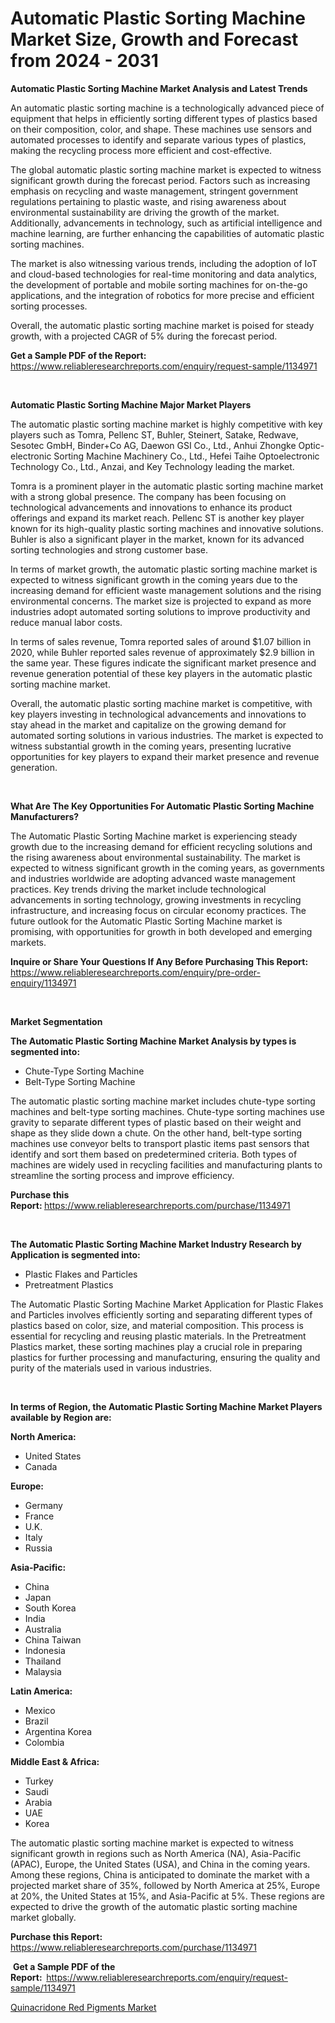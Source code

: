 <p><h1>Automatic Plastic Sorting Machine Market Size, Growth and Forecast from 2024 - 2031</h1></p><p><strong>Automatic Plastic Sorting Machine Market Analysis and Latest Trends</strong></p>
<p><p>An automatic plastic sorting machine is a technologically advanced piece of equipment that helps in efficiently sorting different types of plastics based on their composition, color, and shape. These machines use sensors and automated processes to identify and separate various types of plastics, making the recycling process more efficient and cost-effective.</p><p>The global automatic plastic sorting machine market is expected to witness significant growth during the forecast period. Factors such as increasing emphasis on recycling and waste management, stringent government regulations pertaining to plastic waste, and rising awareness about environmental sustainability are driving the growth of the market. Additionally, advancements in technology, such as artificial intelligence and machine learning, are further enhancing the capabilities of automatic plastic sorting machines.</p><p>The market is also witnessing various trends, including the adoption of IoT and cloud-based technologies for real-time monitoring and data analytics, the development of portable and mobile sorting machines for on-the-go applications, and the integration of robotics for more precise and efficient sorting processes.</p><p>Overall, the automatic plastic sorting machine market is poised for steady growth, with a projected CAGR of 5% during the forecast period.</p></p>
<p><strong>Get a Sample PDF of the Report:&nbsp;</strong> <a href="https://www.reliableresearchreports.com/enquiry/request-sample/1134971">https://www.reliableresearchreports.com/enquiry/request-sample/1134971</a></p>
<p>&nbsp;</p>
<p><strong>Automatic Plastic Sorting Machine Major Market Players</strong></p>
<p><p>The automatic plastic sorting machine market is highly competitive with key players such as Tomra, Pellenc ST, Buhler, Steinert, Satake, Redwave, Sesotec GmbH, Binder+Co AG, Daewon GSI Co., Ltd., Anhui Zhongke Optic-electronic Sorting Machine Machinery Co., Ltd., Hefei Taihe Optoelectronic Technology Co., Ltd., Anzai, and Key Technology leading the market.</p><p>Tomra is a prominent player in the automatic plastic sorting machine market with a strong global presence. The company has been focusing on technological advancements and innovations to enhance its product offerings and expand its market reach. Pellenc ST is another key player known for its high-quality plastic sorting machines and innovative solutions. Buhler is also a significant player in the market, known for its advanced sorting technologies and strong customer base.</p><p>In terms of market growth, the automatic plastic sorting machine market is expected to witness significant growth in the coming years due to the increasing demand for efficient waste management solutions and the rising environmental concerns. The market size is projected to expand as more industries adopt automated sorting solutions to improve productivity and reduce manual labor costs.</p><p>In terms of sales revenue, Tomra reported sales of around $1.07 billion in 2020, while Buhler reported sales revenue of approximately $2.9 billion in the same year. These figures indicate the significant market presence and revenue generation potential of these key players in the automatic plastic sorting machine market.</p><p>Overall, the automatic plastic sorting machine market is competitive, with key players investing in technological advancements and innovations to stay ahead in the market and capitalize on the growing demand for automated sorting solutions in various industries. The market is expected to witness substantial growth in the coming years, presenting lucrative opportunities for key players to expand their market presence and revenue generation.</p></p>
<p>&nbsp;</p>
<p><strong>What Are The Key Opportunities For Automatic Plastic Sorting Machine Manufacturers?</strong></p>
<p><p>The Automatic Plastic Sorting Machine market is experiencing steady growth due to the increasing demand for efficient recycling solutions and the rising awareness about environmental sustainability. The market is expected to witness significant growth in the coming years, as governments and industries worldwide are adopting advanced waste management practices. Key trends driving the market include technological advancements in sorting technology, growing investments in recycling infrastructure, and increasing focus on circular economy practices. The future outlook for the Automatic Plastic Sorting Machine market is promising, with opportunities for growth in both developed and emerging markets.</p></p>
<p><strong>Inquire or Share Your Questions If Any Before Purchasing This Report:</strong> <a href="https://www.reliableresearchreports.com/enquiry/pre-order-enquiry/1134971">https://www.reliableresearchreports.com/enquiry/pre-order-enquiry/1134971</a></p>
<p>&nbsp;</p>
<p><strong>Market Segmentation</strong></p>
<p><strong>The Automatic Plastic Sorting Machine Market Analysis by types is segmented into:</strong></p>
<p><ul><li>Chute-Type Sorting Machine</li><li>Belt-Type Sorting Machine</li></ul></p>
<p><p>The automatic plastic sorting machine market includes chute-type sorting machines and belt-type sorting machines. Chute-type sorting machines use gravity to separate different types of plastic based on their weight and shape as they slide down a chute. On the other hand, belt-type sorting machines use conveyor belts to transport plastic items past sensors that identify and sort them based on predetermined criteria. Both types of machines are widely used in recycling facilities and manufacturing plants to streamline the sorting process and improve efficiency.</p></p>
<p><strong>Purchase this Report:&nbsp;</strong><a href="https://www.reliableresearchreports.com/purchase/1134971">https://www.reliableresearchreports.com/purchase/1134971</a></p>
<p>&nbsp;</p>
<p><strong>The Automatic Plastic Sorting Machine Market Industry Research by Application is segmented into:</strong></p>
<p><ul><li>Plastic Flakes and Particles</li><li>Pretreatment Plastics</li></ul></p>
<p><p>The Automatic Plastic Sorting Machine Market Application for Plastic Flakes and Particles involves efficiently sorting and separating different types of plastics based on color, size, and material composition. This process is essential for recycling and reusing plastic materials. In the Pretreatment Plastics market, these sorting machines play a crucial role in preparing plastics for further processing and manufacturing, ensuring the quality and purity of the materials used in various industries.</p></p>
<p>&nbsp;</p>
<p><strong>In terms of Region, the Automatic Plastic Sorting Machine Market Players available by Region are:</strong></p>
<p>
    <p> <strong> North America: </strong>
        <ul>
            <li>United States</li>
            <li>Canada</li>
        </ul>
        </p> 
    <p> <strong> Europe: </strong>
        <ul>
            <li>Germany</li>
            <li>France</li>
            <li>U.K.</li>
            <li>Italy</li>
            <li>Russia</li>
        </ul>
        </p> 
    <p> <strong> Asia-Pacific: </strong>
        <ul>
            <li>China</li>
            <li>Japan</li>
            <li>South Korea</li>
            <li>India</li>
            <li>Australia</li>
            <li>China Taiwan</li>
            <li>Indonesia</li>
            <li>Thailand</li>
            <li>Malaysia</li>
        </ul>
        </p> 
    <p> <strong> Latin America: </strong>
        <ul>
            <li>Mexico</li>
            <li>Brazil</li>
            <li>Argentina Korea</li>
            <li>Colombia</li>
        </ul>
        </p> 
    <p> <strong> Middle East & Africa: </strong>
        <ul>
            <li>Turkey</li>
            <li>Saudi</li>
            <li>Arabia</li>
            <li>UAE</li>
            <li>Korea</li>
        </ul>
    </p>
    </p>
<p><p>The automatic plastic sorting machine market is expected to witness significant growth in regions such as North America (NA), Asia-Pacific (APAC), Europe, the United States (USA), and China in the coming years. Among these regions, China is anticipated to dominate the market with a projected market share of 35%, followed by North America at 25%, Europe at 20%, the United States at 15%, and Asia-Pacific at 5%. These regions are expected to drive the growth of the automatic plastic sorting machine market globally.</p></p>
<p><strong>Purchase this Report: </strong><a href="https://www.reliableresearchreports.com/purchase/1134971">https://www.reliableresearchreports.com/purchase/1134971</a></p>
<p>&nbsp;<strong>Get a Sample PDF of the Report:&nbsp;&nbsp;</strong><a href="https://www.reliableresearchreports.com/enquiry/request-sample/1134971">https://www.reliableresearchreports.com/enquiry/request-sample/1134971</a></p>
<p><strong></strong></p>
<p><p><a href="https://github.com/kufem1/Market-Research-Report-List-1/blob/main/quinacridone-red-pigments-market.md">Quinacridone Red Pigments Market</a></p></p>
